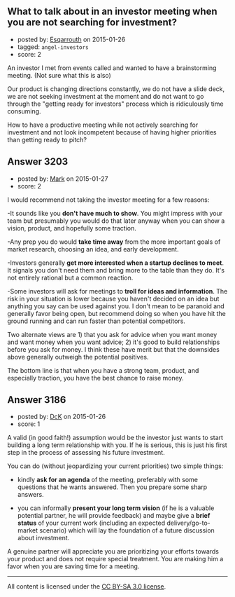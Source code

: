## What to talk about in an investor meeting when you are not searching for investment?

- posted by: [Esqarrouth](https://stackexchange.com/users/3055586/esqarrouth) on 2015-01-26
- tagged: `angel-investors`
- score: 2

<p>An investor I met from events called and wanted to have a brainstorming meeting. (Not sure what this is also)</p>

<p>Our product is changing directions constantly, we do not have a slide deck, we are not seeking investment at the moment and do not want to go through the "getting ready for investors" process which is ridiculously time consuming. </p>

<p>How to have a productive meeting while not actively searching for investment and not look incompetent because of having higher priorities than getting ready to pitch?</p>



## Answer 3203

- posted by: [Mark](https://stackexchange.com/users/1127243/mark) on 2015-01-27
- score: 2

<p>I would recommend not taking the investor meeting for a few reasons:</p>

<p>-It sounds like you <strong>don't have much to show</strong>. You might impress with your team but presumably you would do that later anyway when you can show a vision, product, and hopefully some traction. </p>

<p>-Any prep you do would <strong>take time away</strong> from the more important goals of market research, choosing an idea, and early development.</p>

<p>-Investors generally <strong>get more interested when a startup declines to meet</strong>. It signals you don't need them and bring more to the table than they do. It's not entirely rational but a common reaction.</p>

<p>-Some investors will ask for meetings to <strong>troll for ideas and information</strong>. The risk in your situation is lower because you haven't decided on an idea but anything you say can be used against you. I don't mean to be paranoid and generally favor being open, but recommend doing so when you have hit the ground running and can run faster than potential competitors.</p>

<p>Two alternate views are 1) that you ask for advice when you want money and want money when you want advice; 2) it's good to build relationships before you ask for money. I think these have merit but that the downsides above generally outweigh the potential positives. </p>

<p>The bottom line is that when you have a strong team, product, and especially traction, you have the best chance to raise money.</p>



## Answer 3186

- posted by: [DcK](https://stackexchange.com/users/5583155/dck) on 2015-01-26
- score: 1

<p>A valid (in good faith!) assumption would be the investor just wants to start building a long term relationship with you. If he is serious, this is just his first step in the process of assessing his future investment. </p>

<p>You can do (without jeopardizing your current priorities) two simple things:</p>

<ul>
<li><p>kindly <strong>ask for an agenda</strong> of the meeting, preferably with some questions that he wants answered. Then you prepare some sharp answers.</p></li>
<li><p>you can informally <strong>present your long term vision</strong> (if he is a valuable potential partner, he will provide feedback) and maybe give a <strong>brief status</strong> of your current work (including an expected delivery/go-to-market scenario) which will lay the foundation of a future discussion about investment. </p></li>
</ul>

<p>A genuine partner will appreciate you are prioritizing your efforts towards your product and does not require special treatment. You are making him a favor when you are saving time for a meeting.  </p>




---

All content is licensed under the [CC BY-SA 3.0 license](https://creativecommons.org/licenses/by-sa/3.0/).
